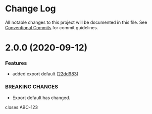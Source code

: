 # Change Log

All notable changes to this project will be documented in this file.
See [Conventional Commits](https://conventionalcommits.org) for commit guidelines.

# 2.0.0 (2020-09-12)


### Features

* added export default ([22dd983](https://github.com/inthegreenwild/cc-test/commit/22dd983aecef3855392f4e7902400f313ed01df4))


### BREAKING CHANGES

* Export default has changed.

closes ABC-123
